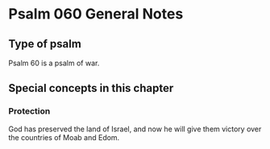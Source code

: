 # Psalm 060 General Notes
## Type of psalm

Psalm 60 is a psalm of war.

## Special concepts in this chapter

### Protection
God has preserved the land of Israel, and now he will give them victory over the countries of Moab and Edom.
